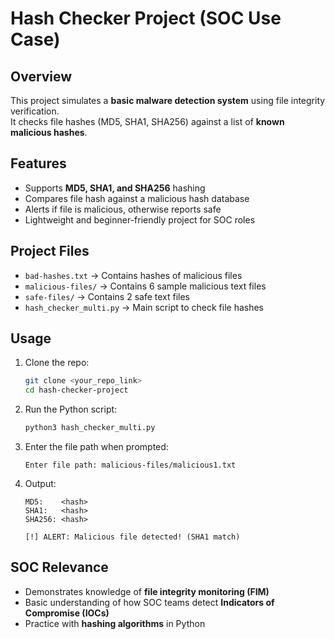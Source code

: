 # Hash Checker Project (SOC Use Case)

## Overview
This project simulates a **basic malware detection system** using file integrity verification.  
It checks file hashes (MD5, SHA1, SHA256) against a list of **known malicious hashes**.

## Features
- Supports **MD5, SHA1, and SHA256** hashing
- Compares file hash against a malicious hash database
- Alerts if file is malicious, otherwise reports safe
- Lightweight and beginner-friendly project for SOC roles

## Project Files
- `bad-hashes.txt` → Contains hashes of malicious files
- `malicious-files/` → Contains 6 sample malicious text files
- `safe-files/` → Contains 2 safe text files
- `hash_checker_multi.py` → Main script to check file hashes

## Usage
1. Clone the repo:
   ```bash
   git clone <your_repo_link>
   cd hash-checker-project
   ```

2. Run the Python script:
   ```bash
   python3 hash_checker_multi.py
   ```

3. Enter the file path when prompted:
   ```
   Enter file path: malicious-files/malicious1.txt
   ```

4. Output:
   ```
   MD5:    <hash>
   SHA1:   <hash>
   SHA256: <hash>

   [!] ALERT: Malicious file detected! (SHA1 match)
   ```

## SOC Relevance
- Demonstrates knowledge of **file integrity monitoring (FIM)**
- Basic understanding of how SOC teams detect **Indicators of Compromise (IOCs)**
- Practice with **hashing algorithms** in Python
